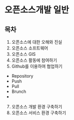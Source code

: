 # 오픈소스개발 일반

## 목차

1. 오픈소스에 대한 오해와 진실
2. 오픈소스 소프트웨어
3. 오픈소스 GIS
4. 오픈소스 활동에 참여하기
5. Github를 이용하여 협업하기

- Repository
- Push
- Pull
- Brunch
- 
7. 오픈소스 개발 환경 구축하기
8. 오픈소스 서비스 환경 구축하기
